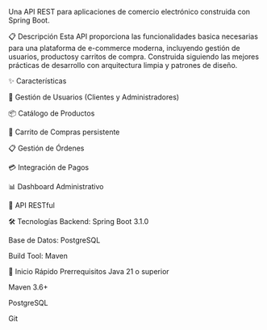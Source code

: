 Una API REST para aplicaciones de comercio electrónico construida con Spring Boot.

📋 Descripción
Esta API proporciona las funcionalidades basica necesarias para una plataforma de e-commerce moderna, incluyendo gestión de usuarios, productosy carritos de compra. Construida siguiendo las mejores prácticas de desarrollo con arquitectura limpia y patrones de diseño.

✨ Características

👥 Gestión de Usuarios (Clientes y Administradores)

📦 Catálogo de Productos

🛒 Carrito de Compras persistente

📋 Gestión de Órdenes

💳 Integración de Pagos

📊 Dashboard Administrativo

📱 API RESTful

🛠️ Tecnologías
Backend: Spring Boot 3.1.0

Base de Datos: PostgreSQL

Build Tool: Maven

🚀 Inicio Rápido
Prerrequisitos
Java 21 o superior

Maven 3.6+

PostgreSQL

Git
